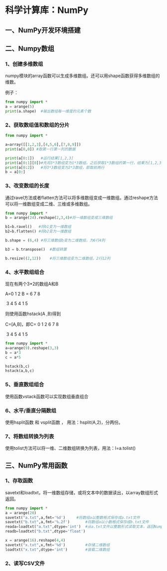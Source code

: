 # 科学计算库：NumPy

## 一、NumPy开发环境搭建

## 二、Numpy数组

### 1、创建多维数组

numpy模块的array函数可以生成多维数组。还可以用shape函数获得多维数组的维数。

例子：

```python
from numpy import *
a = arange(5)
print(a.shape)  #输出数组每一维度的元素个数
```

### 2、获取数组值和数组的分片

```python
from numpy import *

a=array([[1,2,3],[4,5,6],[7,8,9]])
print(a[0,0]) #取第一行第一列的数据

print(a[0:1])	#运行结果[1,2,3]
print(a[0:1][0])#先将3*3数组变为1*3数组，之后获取1*3数组的第一行，结果为[1,2,3]
print(a[0:2])	#将3*3数组变为2*3数组，即取前两行
b = a[0:]
```

### 3、改变数组的长度

通过ravel方法或者flatten方法可以将多维数组变成一维数组。通过reshape方法可以将一维数组变成二维、三维或多维数组。

```python
from numpy import *
b = arange(24).reshape(2,3,4)#将一维数组变成三维数组

b1=b.ravel()   #将b1变为一维数组
b2=b.flatten() #将b2变为一维数组

b.shape = (6,4) #将三维数组b变为二维数组，为6行4列

b3 = b.transpose()	#数组转置

b.resize((2,12))	#将三维数组变为二维数组，2行12列
```

### 4、水平数组组合

现在有两个3*2的数组A和B

A=0  1  2              B = 6  7   8

​	3  4  5                      4  1   5

则使用函数hstack(A ,B)得到

C=[A,B]，即C= 0  1  2  6  7  8 

​                          3  4  5  4  1  5

```python
from numpy import *
a=arange(9).reshape(3,3)
b = a*3
c = a*5

hstack(b,c)
hstack(a,b,c)
```

### 5、垂直数组组合

使用函数vstack函数可以实现数组垂直组合

### 6、水平/垂直分隔数组

使用hsplit函数 和 vsplit函数 ， 用法：hsplit(A,2)，分两份。

### 7、将数组转换为列表

使用tolist方法可以将一维、二维数组转换为列表，用法：l=a.tolist()

## 三、NumPy常用函数

### 1、存取函数

savetxt和loadtxt，将一维数组存储，或将文本中的数据读出，以array数组形式返回。

```python
from numpy import *
a = arange(20)
savetxt("a.txt",a,fmt='%d')		#将数组a以整数格式保存成a.txt文件
savetxt("b.txt",a,fmt='%.2f')		#将数组a以小数格式保存成b.txt文件
reada=loadtxt("a.txt",dtype='int')	#从a.txt文件以整数形式读取文本，返回Numpy数组
readb=loadtxt("b.txt",dtype='float')

x = arange(16).reshape(4,4)
savetxt("x.txt",x,fmt='%d')			#存储二维数组
loadtxt("x.txt",dtype='int')		#装载二维数组
```

### 2、读写CSV文件